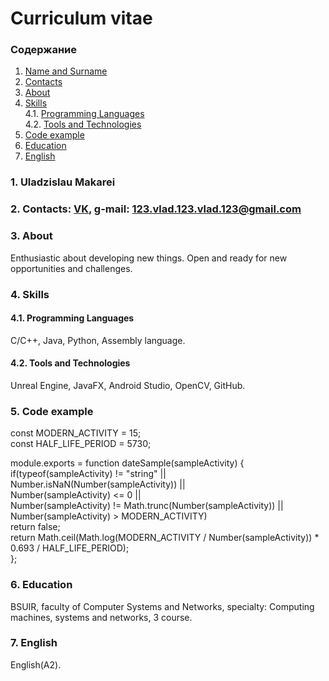 # Curriculum vitae
### Содержание
1. [Name and Surname](#1) <br>
2. [Contacts](#2) <br>
3. [About](#3) <br>
4. [Skills](#4.) <br>
4.1. [Programming Languages](#4.1) <br>
4.2. [Tools and Technologies](#4.2) <br>
5. [Сode example](#5) <br>
6. [Education](#6) <br>
7. [English](#7) <br>

### 1. Uladzislau Makarei <a name="1"></a>
### 2. Contacts: [VK](https://vk.com/vlad_makarey), g-mail: 123.vlad.123.vlad.123@gmail.com <a name="2"></a>
### 3. About <a name="3"></a>
Enthusiastic about developing new things. Open and ready for new opportunities and challenges.
### 4. Skills <a name="4"></a>
#### 4.1. Programming Languages <a name="4.1"></a>
C/C++, Java, Python, Assembly language.
#### 4.2. Tools and Technologies <a name="4.2"></a>
Unreal Engine, JavaFX, Android Studio, OpenCV, GitHub.
### 5. Сode example <a name="5"></a>
  
const MODERN_ACTIVITY = 15;  
const HALF_LIFE_PERIOD = 5730;  
  
module.exports = function dateSample(sampleActivity) {  
if(typeof(sampleActivity) != "string" ||  
Number.isNaN(Number(sampleActivity)) ||  
Number(sampleActivity) <= 0 ||  
Number(sampleActivity) != Math.trunc(Number(sampleActivity)) ||  
Number(sampleActivity) > MODERN_ACTIVITY)  
return false;  
return Math.ceil(Math.log(MODERN_ACTIVITY / Number(sampleActivity)) * 0.693 / HALF_LIFE_PERIOD);  
};  
### 6. Education <a name="6"></a>
BSUIR, faculty of Computer Systems and Networks, specialty: Computing machines, systems and networks, 3 course.
### 7. English <a name="7"></a>
English(A2).
